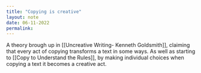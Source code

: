 ```yaml
---
title: "Copying is creative"
layout: note
date: 06-11-2022
permalink:
---
```


A theory brough up in [[Uncreative Writing- Kenneth Goldsmith]], claiming that every act of copying transforms a text in some ways. As well as starting to [[Copy to Understand the Rules]], by making individual choices when copying a text it becomes a creative act. 